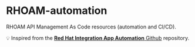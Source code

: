 # RHOAM-automation

RHOAM API Management As Code resources (automation and CI/CD).

:bulb: Inspired from the [**Red Hat Integration App Automation** Github](https://github.com/rh-integration/IntegrationApp-Automation) repository.
